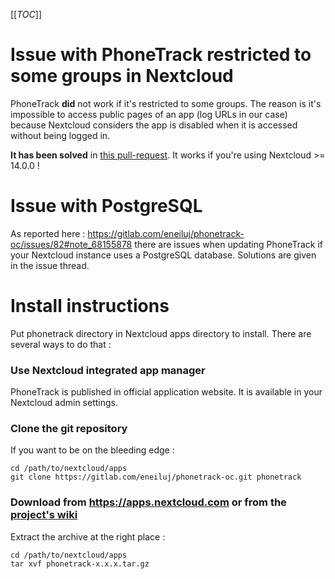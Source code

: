 [[_TOC_]]

# Issue with PhoneTrack restricted to some groups in Nextcloud

PhoneTrack **did** not work if it's restricted to some groups. The reason is it's impossible to access public pages of an app (log URLs in our case) because Nextcloud considers the app is disabled when it is accessed without being logged in.

**It has been solved** in [this pull-request](https://github.com/nextcloud/server/pull/8593). It works if you're using Nextcloud >= 14.0.0 !

# Issue with PostgreSQL

As reported here :
https://gitlab.com/eneiluj/phonetrack-oc/issues/82#note_68155878
there are issues when updating PhoneTrack if your Nextcloud instance uses a PostgreSQL database. Solutions are given in the issue thread.

# Install instructions

Put phonetrack directory in Nextcloud apps directory to install.
There are several ways to do that :

### Use Nextcloud integrated app manager

PhoneTrack is published in official application website. It is available in your Nextcloud admin settings.

### Clone the git repository

If you want to be on the bleeding edge :

```
cd /path/to/nextcloud/apps
git clone https://gitlab.com/eneiluj/phonetrack-oc.git phonetrack
```

### Download from https://apps.nextcloud.com or from the [project's wiki](https://gitlab.com/eneiluj/phonetrack-oc/wikis/home#releases-for-nextcloud)

Extract the archive at the right place :
```
cd /path/to/nextcloud/apps
tar xvf phonetrack-x.x.x.tar.gz
```